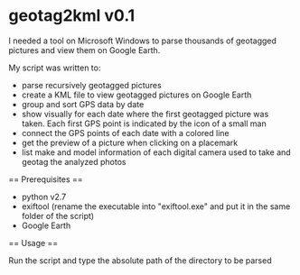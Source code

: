 # geotag2kml v0.1

I needed a tool on Microsoft Windows to parse thousands of geotagged pictures and view them on Google Earth.

My script was written to:

- parse recursively geotagged pictures
- create a KML file to view geotagged pictures on Google Earth
- group and sort GPS data by date
- show visually for each date where the first geotagged picture was taken. Each first GPS point is indicated by the icon of a small man
- connect the GPS points of each date with a colored line
- get the preview of a picture when clicking on a placemark
- list make and model information of each digital camera used to take and geotag the analyzed photos

== Prerequisites ==
  - python v2.7
  - exiftool (rename the executable into "exiftool.exe" and put it in the same folder of the script)
  - Google Earth

== Usage ==

Run the script and type the absolute path of the directory to be parsed

